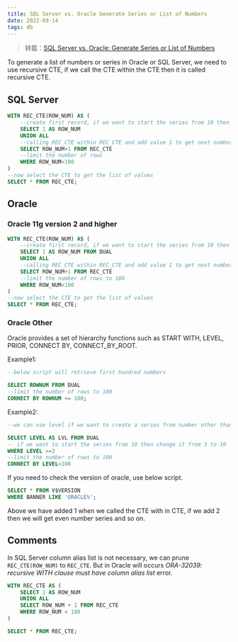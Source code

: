 ```yaml
---
title: SQL Server vs. Oracle Generate Series or List of Numbers
date: 2022-09-14
tags: db
---
```


> 转载：[SQL Server vs. Oracle: Generate Series or List of Numbers](https://sqlbisam.blogspot.com/2014/01/generate-series-or-list-of-numbers.html)

To generate a list of numbers or series in Oracle or SQL Server, we need to use recursive CTE, if we call the CTE within the CTE then it is called recursive CTE.

## SQL Server

```sql
WITH REC_CTE(ROW_NUM) AS (
    --create first record, if we want to start the series from 10 then change it from 1 to 10
    SELECT 1 AS ROW_NUM
    UNION ALL
    --calling REC_CTE within REC_CTE and add value 1 to get next number
    SELECT ROW_NUM+1 FROM REC_CTE
    --limit the number of rows
    WHERE ROW_NUM<100
)
--now select the CTE to get the list of values
SELECT * FROM REC_CTE;
```

## Oracle

### Oracle 11g version 2 and higher

```sql
WITH REC_CTE(ROW_NUM) AS (
    --create first record, if we want to start the series from 10 then change it from 1 to 10
    SELECT 1 AS ROW_NUM FROM DUAL
    UNION ALL
    --calling REC_CTE within REC_CTE and add value 1 to get next number
    SELECT ROW_NUM+1 FROM REC_CTE
    --limit the number of rows to 100
    WHERE ROW_NUM<100
)
--now select the CTE to get the list of values
SELECT * FROM REC_CTE;
```

### Oracle Other

Oracle provides a set of hierarchy functions such as START WITH, LEVEL, PRIOR, CONNECT BY, CONNECT_BY_ROOT.

Example1:

```sql
--below script will retrieve first hundred numbers

SELECT ROWNUM FROM DUAL
--limit the number of rows to 100
CONNECT BY ROWNUM <= 100;
```

Example2:

```sql
--we can use level if we want to create a series from number other than 1

SELECT LEVEL AS LVL FROM DUAL
-- if we want to start the series from 10 then change it from 3 to 10
WHERE LEVEL >=3
--limit the number of rows to 100
CONNECT BY LEVEL<100
```

If you need to check the version of oracle, use below script.

```sql
SELECT * FROM V$VERSION
WHERE BANNER LIKE 'ORACLE%';
```

Above we have added 1 when we called the CTE with in CTE, if we add 2 then we will get even number series and so on.

## Comments

In SQL Server column alias list is not necessary, we can prune `REC_CTE(ROW_NUM)` to `REC_CTE`. But in Oracle will occurs _ORA-32039: recursive WITH clause must have column alias list_ error.

```sql
WITH REC_CTE AS (
    SELECT 1 AS ROW_NUM
    UNION ALL
    SELECT ROW_NUM + 1 FROM REC_CTE
    WHERE ROW_NUM < 100
)

SELECT * FROM REC_CTE;
```
